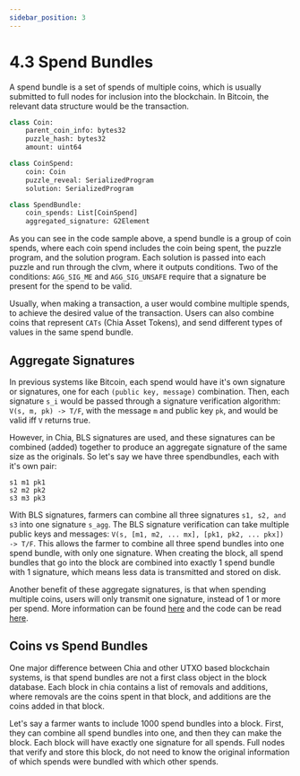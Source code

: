 ```yaml
---
sidebar_position: 3
---
```


# 4.3 Spend Bundles

A spend bundle is a set of spends of multiple coins, which is usually submitted to full nodes for inclusion into the
blockchain. In Bitcoin, the relevant data structure would be the transaction. 


```python
class Coin:
    parent_coin_info: bytes32
    puzzle_hash: bytes32
    amount: uint64

class CoinSpend:
    coin: Coin
    puzzle_reveal: SerializedProgram
    solution: SerializedProgram

class SpendBundle:
    coin_spends: List[CoinSpend]
    aggregated_signature: G2Element
```

As you can see in the code sample above, a spend bundle is a group of coin spends, where each coin spend includes
the coin being spent, the puzzle program, and the solution program. Each solution is passed into each puzzle and 
run through the clvm, where it outputs conditions. Two of the conditions: `AGG_SIG_ME` and `AGG_SIG_UNSAFE` require
that a signature be present for the spend to be valid.

Usually, when making a transaction, a user would combine multiple spends, to achieve the desired value of the 
transaction. Users can also combine coins that represent `CATs` (Chia Asset Tokens), and send different types
of values in the same spend bundle.

## Aggregate Signatures
In previous systems like Bitcoin, each spend would have it's own signature or signatures, one for each `(public key, message)`
combination. Then, each signature `s_i` would be passed through a signature verification algorithm: `V(s, m, pk) -> T/F`,
with the message `m` and public key `pk`, and would be valid iff `V` returns true.

However, in Chia, BLS signatures are used, and these signatures can be combined (added) together to produce an aggregate
signature of the same size as the originals. So let's say we have three spendbundles, each with it's own pair:
```
s1 m1 pk1
s2 m2 pk2
s3 m3 pk3
```

With BLS signatures, farmers can combine all three signatures `s1, s2, and s3` into one signature `s_agg`. The BLS
signature verification can take multiple public keys and messages: `V(s, [m1, m2, ... mx], [pk1, pk2, ... pkx]) -> T/F`.
This allows the farmer to combine all three spend bundles into one spend bundle, with only one signature. When creating the block,
all spend bundles that go into the block are combined into exactly 1 spend bundle with 1 signature, which means less
data is transmitted and stored on disk.

Another benefit of these aggregate signatures, is that when spending multiple coins, users will only transmit one signature, instead of
1 or more per spend. More information can be found [here](/docs/09keys/keys-and-signatures) and the code can be read [here](https://github.com/Chia-Network/bls-signatures).


## Coins vs Spend Bundles
One major difference between Chia and other UTXO based blockchain systems, is that spend bundles are not a first class
object in the block database. Each block in chia contains a list of removals and additions, where removals are the coins
spent in that block, and additions are the coins added in that block.

Let's say a farmer wants to include 1000 spend bundles into a block. First, they can combine all spend bundles into one,
and then they can make the block. Each block will have exactly one signature for all spends. Full nodes that verify and store this block, do not need to know the original
information of which spends were bundled with which other spends. 